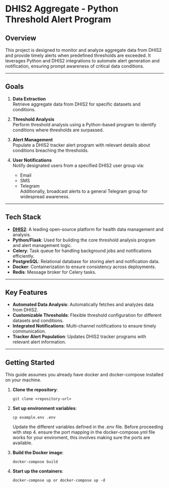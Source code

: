 # DHIS2 Aggregate - Python Threshold Alert Program

## Overview

This project is designed to monitor and analyze aggregate data from DHIS2 and provide timely alerts when predefined thresholds are exceeded. It leverages Python and DHIS2 integrations to automate alert generation and notification, ensuring prompt awareness of critical data conditions.

---

## Goals

1. **Data Extraction**  
   Retrieve aggregate data from DHIS2 for specific datasets and conditions.

2. **Threshold Analysis**  
   Perform threshold analysis using a Python-based program to identify conditions where thresholds are surpassed.

3. **Alert Management**  
   Populate a DHIS2 tracker alert program with relevant details about conditions breaching the thresholds.

4. **User Notifications**  
   Notify designated users from a specified DHIS2 user group via:
   - Email
   - SMS
   - Telegram  
   Additionally, broadcast alerts to a general Telegram group for widespread awareness.

---

## Tech Stack

- **[DHIS2](https://dhis2.org/)**: A leading open-source platform for health data management and analysis.  
- **Python/Flask**: Used for building the core threshold analysis program and alert management logic.  
- **Celery**: Task queue for handling background jobs and notifications efficiently.  
- **PostgreSQL**: Relational database for storing alert and notification data.  
- **Docker**: Containerization to ensure consistency across deployments.  
- **Redis**: Message broker for Celery tasks.

---

## Key Features

- **Automated Data Analysis**: Automatically fetches and analyzes data from DHIS2.  
- **Customizable Thresholds**: Flexible threshold configuration for different datasets and conditions.  
- **Integrated Notifications**: Multi-channel notifications to ensure timely communication.  
- **Tracker Alert Population**: Updates DHIS2 tracker programs with relevant alert information.  

---

## Getting Started
This guide assumes you already have docker and docker-compose installed on your machine.

1. **Clone the repository**:  
   ```
   git clone <repository-url>
   ```

2. **Set up environment variables**:
    ```
    cp example.env .env
    ```
    Update the different variables defined in the .env file. Before proceeding with step 4. ensure the port mapping in the docker-compose.yml file works for your enviroment, this involves making sure the ports are available.

3. **Build the Docker image**:
    ```
    docker-compose build
    ```
4. **Start up the containers**:
    ```
    docker-compose up or docker-compose up -d
    ```
    


